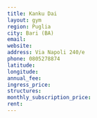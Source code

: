 ```yaml
---
title: Kanku Dai
layout: gym
region: Puglia
city: Bari (BA)
email: 
website: 
address: Via Napoli 240/e
phone: 0805278874
latitude: 
longitude: 
annual_fee: 
ingress_price: 
structures: 
monthly_subscription_price: 
rent: 
---
```


